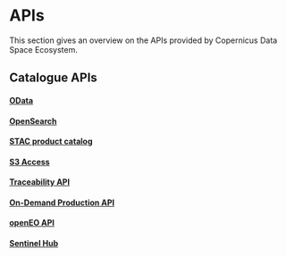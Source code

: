# APIs 
This section gives an overview on the APIs provided by Copernicus Data Space Ecosystem.


## Catalogue APIs

#### [OData](APIs/OData.qmd)
#### [OpenSearch](APIs/OpenSearch.qmd)
#### [STAC product catalog](APIs/STAC.md)
#### [S3 Access](APIs/S3.md)
#### [Traceability API](APIs/Traceability.md)
#### [On-Demand Production API](APIs/On-Demand%20Production%20API.md)
#### [openEO API](APIs/openEO/openEO.qmd)
#### [Sentinel Hub](APIs/SentinelHub.md)


